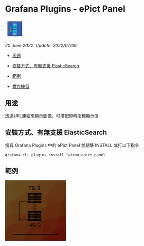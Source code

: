 # Grafana Plugins - ePict Panel

![img](ePict_Panel_icon.png)

*20 June 2022. Update: 2022/07/06.*

* [用途](#use)

* [安裝方式、有無支援 ElasticSearch](#install)

* [範例](#example)

* [實作練習](#do_example)

<h2 id="use">用途</h2>

透過URL連結來顯示圖像，可搭配即時指標顯示值

<h2 id="install">安裝方式、有無支援 ElasticSearch</h2>

搜尋 Grafana Plugins 中的 ePict Panel 並點擊 INSTALL 或打以下指令

    grafana-cli plugins install larona-epict-panel

<h2 id="example">範例</h2>

![img](ePict.png)

